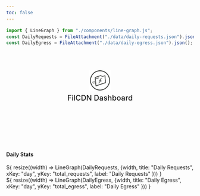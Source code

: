 ```yaml
---
toc: false
---
```


```js
import { LineGraph } from "./components/line-graph.js";
const DailyRequests = FileAttachment("./data/daily-requests.json").json();
const DailyEgress = FileAttachment("./data/daily-egress.json").json();
```

<div class="hero">
  <body><a href="https://filcdn.com" target="_blank" rel="noopener noreferrer"><img src="media/filcdn-logo.png" alt="FilCDN Logo" width="300" /></a><body>
    <h2>FilCDN Dashboard</h2>
</div>

<h4>Daily Stats</h4>

<div class="grid grid-cols-2" style="grid-auto-rows: 500px;">
  <div class="card">${
    resize((width) => LineGraph(DailyRequests, {width, title: "Daily Requests", xKey: "day", yKey: "total_requests", label: "Daily Requests" }))
  }</div>
  <div class="card">${
    resize((width) => LineGraph(DailyEgress, {width, title: "Daily Egress", xKey: "day", yKey: "total_egress", label: "Daily Egress" }))
  }</div>
</div>

<style>
.card-figure {
  display: flex;
  flex-direction: column;
  align-items: center;
  padding: 1rem 0;
  font-size: 4vw;
  color: #E30ADA;
}

.hero {
  display: flex;
  flex-direction: column;
  align-items: center;
  font-family: var(--sans-serif);
  margin: 4rem 0 8rem;
  text-wrap: balance;
  text-align: center;
}

.hero h1 {
  margin: 1rem 0;
  padding: 1rem 0;
  max-width: none;
  font-size: 14vw;
  font-weight: 900;
  line-height: 1;
  background: linear-gradient(30deg, var(--theme-foreground-focus), currentColor);
  -webkit-background-clip: text;
  -webkit-text-fill-color: transparent;
  background-clip: text;
}

.hero h2 {
  margin: 0;
  max-width: 34em;
  font-size: 20px;
  font-style: initial;
  font-weight: 500;
  line-height: 1.5;
  color: var(--theme-foreground-muted);
}

.hero img {
  max-width: 20%;
}

@media (min-width: 640px) {
  .hero h1 {
    font-size: 90px;
  }
}

</style>
